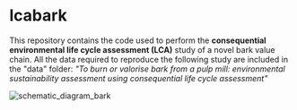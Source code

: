 # lcabark

This repository contains the code used to perform the **consequential environmental life cycle assessment (LCA)** study of a novel bark value chain. All the data required to reproduce the following study are included in the "data" folder: 
*"To burn or valorise bark from a pulp mill: environmental sustainability assessment using consequential life cycle assessment"*

![schematic_diagram_bark](https://github.com/leabrd/lcabark/assets/52202023/f5317f6a-7876-4174-8f34-0c694b8fdfed)
